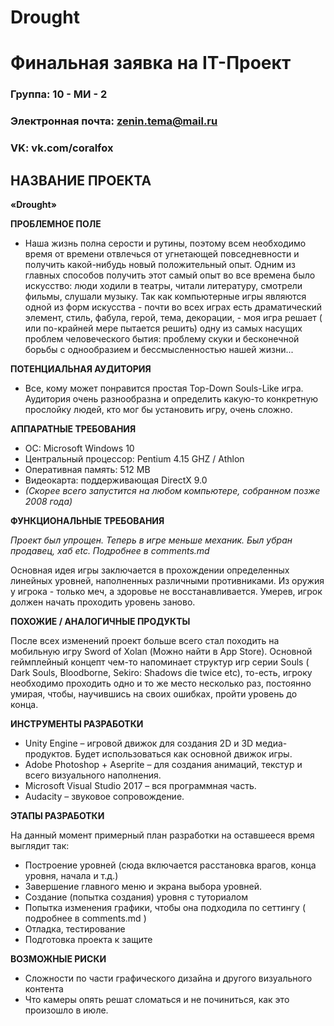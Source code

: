 # Drought #
# Финальная заявка на IT-Проект


### Группа: 10 - МИ - 2
### Электронная почта: zenin.tema@mail.ru
### VK: vk.com/coralfox

## НАЗВАНИЕ ПРОЕКТА ##
 **«Drought»** 


**ПРОБЛЕМНОЕ ПОЛЕ**
* Наша жизнь полна серости и рутины, поэтому всем необходимо время от времени отвлечься от угнетающей повседневности и получить какой-нибудь новый положительный опыт. Одним из главных способов получить этот самый опыт во все времена было искусство: люди ходили в театры, читали литературу, смотрели фильмы, слушали музыку. Так как компьютерные игры являются одной из форм искусства - почти во всех играх есть драматический элемент, стиль, фабула, герой, тема, декорации, - моя игра решает ( или по-крайней мере пытается решить) одну из самых насущих проблем человеческого бытия: проблему скуки и бесконечной борьбы с однообразием и бессмысленностью нашей жизни...

**ПОТЕНЦИАЛЬНАЯ АУДИТОРИЯ**
* Все, кому может понравится простая Top-Down Souls-Like игра. Аудитория очень разнообразна и определить какую-то конкретную прослойку
 людей, кто мог бы установить игру, очень сложно. 

**АППАРАТНЫЕ ТРЕБОВАНИЯ**

*    OC: Microsoft Windows 10
*    Центральный процессор: Pentium 4.15 GHZ / Athlon
*    Оперативная память: 512 MB
*    Видеокарта: поддерживающая DirectX 9.0
*    _(Скорее всего запустится на любом компьютере, собранном позже 2008 года)_ 
 
**ФУНКЦИОНАЛЬНЫЕ ТРЕБОВАНИЯ**

_Проект был упрощен. Теперь в игре меньше механик. Был убран продавец, хаб etc. Подробнее в comments.md_

Основная идея игры заключается в прохождении определенных линейных уровней, наполненных различными противниками. Из оружия у игрока - только меч, а здоровье не восстанавливается. Умерев, игрок должен начать проходить уровень заново.

**ПОХОЖИЕ / АНАЛОГИЧНЫЕ ПРОДУКТЫ**

После всех изменений проект больше всего стал походить на мобильную игру Sword of Xolan (Можно найти в App Store).
Основной геймплейный концепт чем-то напоминает структур игр серии Souls ( Dark Souls, Bloodborne, Sekiro: Shadows die twice etc), то-есть, игроку необходимо проходить одно и то же место несколько раз, постоянно умирая, чтобы, научившись на своих ошибках, пройти уровень до конца.


**ИНСТРУМЕНТЫ РАЗРАБОТКИ**

*    Unity Engine – игровой движок для создания 2D и 3D медиа-продуктов. Будет использоваться как основной движок игры.
*    Adobe Photoshop + Aseprite – для создания анимаций, текстур и всего визуального наполнения.
*    Microsoft Visual Studio 2017 – вся программная часть.
*    Audacity – звуковое сопровождение.

**ЭТАПЫ РАЗРАБОТКИ**

На данный момент примерный план разработки на оставшееся время выглядит так:
*    Построение уровней (сюда включается расстановка врагов, конца уровня, начала и т.д.)
*    Завершение главного меню и экрана выбора уровней.
*    Создание (попытка создания) уровня с туториалом
*    Попытка изменения графики, чтобы она подходила по сеттингу ( подробнее в comments.md )
*    Отладка, тестирование
*    Подготовка проекта к защите




**ВОЗМОЖНЫЕ РИСКИ**

*    Сложности по части графического дизайна и другого визуального контента
*    Что камеры опять решат сломаться и не починиться, как это произошло в июле.
